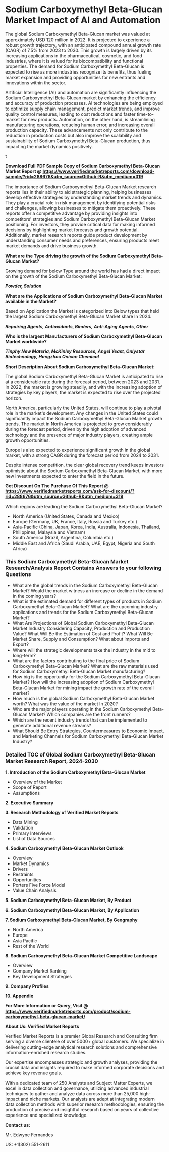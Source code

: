 <meta name="title" content="Global Sodium Carboxymethyl Beta-Glucan Market Impact of AI and Automation"><meta name="description" content="The global Sodium Carboxymethyl Beta-Glucan market was valued at approximately USD 120 million in 2022. It is projected to experience a robust growth trajectory, with "><meta name="title" content="Sodium Carboxymethyl Beta-Glucan Market Size, Share, Scope, Trends, Growth, Opportunities, Analysis, Forecast"><h1>Sodium Carboxymethyl Beta-Glucan Market Impact of AI and Automation</h1><p>The global Sodium Carboxymethyl Beta-Glucan market was valued at approximately USD 120 million in 2022. It is projected to experience a robust growth trajectory, with an anticipated compound annual growth rate (CAGR) of 7.5% from 2023 to 2030. This growth is largely driven by its increasing applications in the pharmaceutical, cosmetic, and food industries, where it is valued for its biocompatibility and functional properties. The demand for Sodium Carboxymethyl Beta-Glucan is expected to rise as more industries recognize its benefits, thus fueling market expansion and providing opportunities for new entrants and innovations within the sector.</p><p>Artificial Intelligence (AI) and automation are significantly influencing the Sodium Carboxymethyl Beta-Glucan market by enhancing the efficiency and accuracy of production processes. AI technologies are being employed to optimize supply chain management, predict market trends, and improve quality control measures, leading to cost reductions and faster time-to-market for new products. Automation, on the other hand, is streamlining manufacturing operations, reducing human error, and increasing overall production capacity. These advancements not only contribute to the reduction in production costs but also improve the scalability and sustainability of Sodium Carboxymethyl Beta-Glucan production, thus impacting the market dynamics positively.</p>t</p><p id="" class=""><strong>Download Full PDF Sample Copy of Sodium Carboxymethyl Beta-Glucan Market Report @ <a href="https://www.verifiedmarketreports.com/download-sample/?rid=288676&utm_source=Github-R&utm_medium=319" target="_blank">https://www.verifiedmarketreports.com/download-sample/?rid=288676&utm_source=Github-R&utm_medium=319</a></strong></p><p>The importance of&nbsp;Sodium Carboxymethyl Beta-Glucan Market research reports lies in their ability to aid strategic planning, helping businesses develop effective strategies by understanding market trends and dynamics. They play a crucial role in risk management by identifying potential risks and challenges, allowing businesses to mitigate them proactively. These reports offer a competitive advantage by providing insights into competitors' strategies and Sodium Carboxymethyl Beta-Glucan Market positioning. For investors, they provide critical data for making informed decisions by highlighting market forecasts and growth potential. Additionally, market research reports guide product development by understanding consumer needs and preferences, ensuring products meet market demands and drive business growth.</p><p><strong>What are the&nbsp;Type driving the growth of the Sodium Carboxymethyl Beta-Glucan Market?</strong></p><p id="" class="">Growing demand for below Type around the world has had a direct impact on the growth of the Sodium Carboxymethyl Beta-Glucan Market:</p><em><strong>Powder, Solution</strong></em></p><strong>What are the&nbsp;Applications&nbsp;of Sodium Carboxymethyl Beta-Glucan Market available in the Market?</strong></p><p id="" class="">Based on Application the Market is categorized into Below types that held the largest Sodium Carboxymethyl Beta-Glucan Market share In 2024.</p><em><strong>Repairing Agents, Antioxidants, Binders, Anti-Aging Agents, Other</strong></em></p><strong>Who is the largest Manufacturers of Sodium Carboxymethyl Beta-Glucan Market worldwide?</strong></p><p><em><strong>Tinphy New Materia, McKinley Resources, Angel Yeast, Onlystar Biotechnology, Hangzhou Onicon Chemical</strong></em></p><p id="" class=""><strong>Short Description About Sodium Carboxymethyl Beta-Glucan Market:</strong></p><p>The global Sodium Carboxymethyl Beta-Glucan Market is anticipated to rise at a considerable rate during the forecast period, between 2023 and 2031. In 2022, the market is growing steadily, and with the increasing adoption of strategies by key players, the market is expected to rise over the projected horizon.</p><p>North America, particularly the United States, will continue to play a pivotal role in the market's development. Any changes in the United States could significantly impact the Sodium Carboxymethyl Beta-Glucan Market growth trends. The market in North America is projected to grow considerably during the forecast period, driven by the high adoption of advanced technology and the presence of major industry players, creating ample growth opportunities.</p><p>Europe is also expected to experience significant growth in the global market, with a strong CAGR during the forecast period from 2024 to 2031.</p><p>Despite intense competition, the clear global recovery trend keeps investors optimistic about the Sodium Carboxymethyl Beta-Glucan Market, with more new investments expected to enter the field in the future.</p><p id="" class=""><strong>Get Discount On The Purchase Of This Report @ <a href="https://www.verifiedmarketreports.com/ask-for-discount/?rid=288676&utm_source=Github-R&utm_medium=319" target="_blank">https://www.verifiedmarketreports.com/ask-for-discount/?rid=288676&utm_source=Github-R&utm_medium=319</a></strong></p>Which regions are leading the Sodium Carboxymethyl Beta-Glucan Market?</p><ul><li>North America (United States, Canada and Mexico)</li><li>Europe (Germany, UK, France, Italy, Russia and Turkey etc.)</li><li>Asia-Pacific (China, Japan, Korea, India, Australia, Indonesia, Thailand, Philippines, Malaysia and Vietnam)</li><li>South America (Brazil, Argentina, Columbia etc.)</li><li>Middle East and Africa (Saudi Arabia, UAE, Egypt, Nigeria and South Africa)</li></ul><h3 id="" class="">This Sodium Carboxymethyl Beta-Glucan Market Research/Analysis Report Contains Answers to your following Questions</h3><ul><li>What are the global trends in the Sodium Carboxymethyl Beta-Glucan Market? Would the market witness an increase or decline in the demand in the coming years?</li><li>What is the estimated demand for different types of products in Sodium Carboxymethyl Beta-Glucan Market? What are the upcoming industry applications and trends for the Sodium Carboxymethyl Beta-Glucan Market?</li><li>What Are Projections of Global Sodium Carboxymethyl Beta-Glucan Market Industry Considering Capacity, Production and Production Value? What Will Be the Estimation of Cost and Profit? What Will Be Market Share, Supply and Consumption? What about imports and Export?</li><li>Where will the strategic developments take the industry in the mid to long-term?</li><li>What are the factors contributing to the final price of Sodium Carboxymethyl Beta-Glucan Market? What are the raw materials used for Sodium Carboxymethyl Beta-Glucan Market manufacturing?</li><li>How big is the opportunity for the Sodium Carboxymethyl Beta-Glucan Market? How will the increasing adoption of Sodium Carboxymethyl Beta-Glucan Market for mining impact the growth rate of the overall market?</li><li>How much is the global Sodium Carboxymethyl Beta-Glucan Market worth? What was the value of the market In 2020?</li><li>Who are the major players operating in the Sodium Carboxymethyl Beta-Glucan Market? Which companies are the front runners?</li><li>Which are the recent industry trends that can be implemented to generate additional revenue streams?</li><li>What Should Be Entry Strategies, Countermeasures to Economic Impact, and Marketing Channels for Sodium Carboxymethyl Beta-Glucan Market Industry?</li></ul><h3 id="" class="">Detailed TOC of Global Sodium Carboxymethyl Beta-Glucan Market Research Report, 2024-2030</h3><p id="" class=""><strong>1. Introduction of the Sodium Carboxymethyl Beta-Glucan Market</strong></p><ul><li>Overview of the Market</li><li>Scope of Report</li><li>Assumptions</li></ul><p id="" class=""><strong>2. Executive Summary</strong></p><p id="" class=""><strong>3. Research Methodology of Verified Market Reports</strong></p><ul><li>Data Mining</li><li>Validation</li><li>Primary Interviews</li><li>List of Data Sources</li></ul><p id="" class=""><strong>4. Sodium Carboxymethyl Beta-Glucan Market Outlook</strong></p><ul><li>Overview</li><li>Market Dynamics</li><li>Drivers</li><li>Restraints</li><li>Opportunities</li><li>Porters Five Force Model</li><li>Value Chain Analysis</li></ul><p id="" class=""><strong>5. Sodium Carboxymethyl Beta-Glucan Market, By Product</strong></p><p id="" class=""><strong>6. Sodium Carboxymethyl Beta-Glucan Market, By Application</strong></p><p id="" class=""><strong>7. Sodium Carboxymethyl Beta-Glucan Market, By Geography</strong></p><ul><li>North America</li><li>Europe</li><li>Asia Pacific</li><li>Rest of the World</li></ul><p id="" class=""><strong>8. Sodium Carboxymethyl Beta-Glucan Market Competitive Landscape</strong></p><ul><li>Overview</li><li>Company Market Ranking</li><li>Key Development Strategies</li></ul><p id="" class=""><strong>9. Company Profiles</strong></p><p id="" class=""><strong>10. Appendix</strong></p><p id="" class=""><strong>For More Information or Query, Visit @ <a href="https://www.verifiedmarketreports.com/product/sodium-carboxymethyl-beta-glucan-market/" target="_blank">https://www.verifiedmarketreports.com/product/sodium-carboxymethyl-beta-glucan-market/</a></strong></p><p id="" class=""><strong>About Us: Verified Market Reports</strong></p><p id="" class="">Verified Market Reports is a premier Global Research and Consulting firm serving a diverse clientele of over 5000+ global customers. We specialize in delivering cutting-edge analytical research solutions and comprehensive information-enriched research studies.</p><p id="" class="">Our expertise encompasses strategic and growth analyses, providing the crucial data and insights required to make informed corporate decisions and achieve key revenue goals.</p><p id="" class="">With a dedicated team of 250 Analysts and Subject Matter Experts, we excel in data collection and governance, utilizing advanced industrial techniques to gather and analyze data across more than 25,000 high-impact and niche markets. Our analysts are adept at integrating modern data collection methods with superior research methodologies, ensuring the production of precise and insightful research based on years of collective experience and specialized knowledge.</p><p id="" class=""><strong>Contact us:</strong></p><p id="" class="">Mr. Edwyne Fernandes</p><p id="" class="">US: +1(302) 551-2611</p>